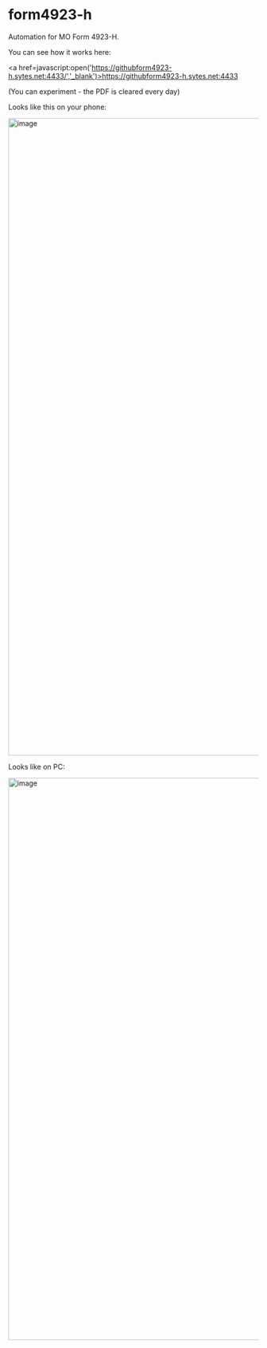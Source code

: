 # form4923-h
Automation for MO Form 4923-H.

You can see how it works here:

<a href=javascript:open('https://githubform4923-h.sytes.net:4433/','_blank')>https://githubform4923-h.sytes.net:4433</a>


(You can experiment - the PDF is cleared every day)

Looks like this on your phone:

<img width="589" height="1280" alt="image" src="https://github.com/user-attachments/assets/49b3a637-ec67-49ee-a532-eac5a525ad56" />

Looks like on PC:<br>

<img width="1646" height="1129" alt="image" src="https://github.com/user-attachments/assets/52be26d5-af1f-46c0-93f6-2de03228c404" />



